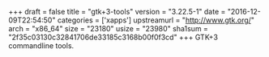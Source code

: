 +++
draft = false
title = "gtk+3-tools"
version = "3.22.5-1"
date = "2016-12-09T22:54:50"
categories = ['xapps']
upstreamurl = "http://www.gtk.org/"
arch = "x86_64"
size = "23180"
usize = "23980"
sha1sum = "2f35c03130c32841706de33185c3168b00f0f3cd"
+++
GTK+3 commandline tools.